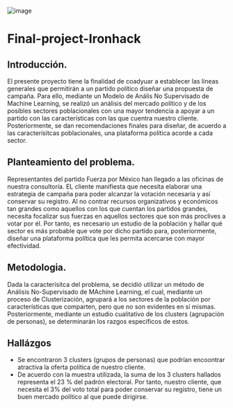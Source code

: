 ![image](https://user-images.githubusercontent.com/96673145/162807638-3aabb1fe-4b0b-4699-9c6d-0c8b761c3d44.png)


# Final-project-Ironhack

## Introducción. 

El presente proyecto tiene la finalidad de coadyuar a establecer las líneas generales que permitirán a un partido político diseñar una propuesta de campaña. Para ello, mediante un Modelo de Anális No Supervisado de Machine Learning, se realizó un análisis del mercado político y de los posibles sectores poblacionales con una mayor tendencia a apoyar a un partido con las características con las que cuentra nuestro cliente. Posteriormente, se dan recomendaciones finales para diseñar, de acuerdo a las caracterísitcas poblacionales, una plataforma política acorde a cada sector. 


## Planteamiento del problema. 

Representantes del partido Fuerza por México han llegado a las oficinas de nuestra consultoría. EL cliente manifiesta que necesita elaborar una estrategia de campaña para poder alcanzar la votación necesaria y así conservar su registro. Al no contrar recursos organizativos y económicos tan grandes como aquellos con los que cuentan los partidos grandes, necesita focalizar sus fuerzas en aquellos sectores que son más proclives a votar por él. Por tanto, es necesario un estudio de la población y hallar qué sector es más probable que vote por dicho partido para, posteriormente, diseñar una plataforma política que les permita acercarse con mayor efectividad. 


## Metodologia. 

Dada la caracterísitca del problema, se decidió utilizar un método de  Análisis No-Supervisado de MAchine Learning, el cual, mediante un proceso de Clusterización,  agrupará a los sectores de la población por características que comparten, pero que no son evidentes en sí mismas. Posteriormente, mediante un estudio cualitativo de los clusters (agrupación de personas), se determinarán los razgos específicos de estos.  

## Hallázgos

- Se encontraron 3 clusters (grupos de personas) que podrían encoontrar atractiva la oferta política de nuestro cliente. 
- De acuerdo con la muestra utilizada, la suma de los 3 clusters hallados representa el 23 % del padrón electoral. Por tanto, nuestro cliente, que necesita el 3% del voto total para poder conservar su registro, tiene un buen mercado político al que puede dirigirse.  
